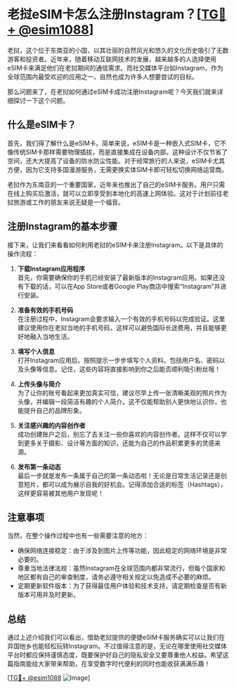 # 老挝eSIM卡怎么注册Instagram？[[TG💪+ @esim1088](https://t.me/s/esim1088)]

老挝，这个位于东南亚的小国，以其壮丽的自然风光和悠久的文化历史吸引了无数游客和投资者。近年来，随着移动互联网技术的发展，越来越多的人选择使用eSIM卡来满足他们在老挝期间的通信需求。而社交媒体平台如Instagram，作为全球范围内最受欢迎的应用之一，自然也成为许多人想要尝试的目标。

那么问题来了，在老挝如何通过eSIM卡成功注册Instagram呢？今天我们就来详细探讨一下这个问题。

## 什么是eSIM卡？

首先，我们得了解什么是eSIM卡。简单来说，eSIM卡是一种嵌入式SIM卡，它不像传统SIM卡那样需要物理插拔，而是直接集成在设备内部。这种设计不仅节省了空间，还大大提高了设备的防水防尘性能。对于经常旅行的人来说，eSIM卡尤其方便，因为它支持多国漫游服务，无需更换实体SIM卡即可轻松切换网络运营商。

老挝作为东南亚的一个重要国家，近年来也推出了自己的eSIM卡服务。用户只需在线上购买后激活，就可以立即享受到本地化的高速上网体验。这对于计划前往老挝旅游或工作的朋友来说无疑是一个福音。

## 注册Instagram的基本步骤

接下来，让我们来看看如何利用老挝的eSIM卡来注册Instagram。以下是具体的操作流程：

1. **下载Instagram应用程序**  
   首先，你需要确保你的手机已经安装了最新版本的Instagram应用。如果还没有下载的话，可以在App Store或者Google Play商店中搜索“Instagram”并进行安装。

2. **准备有效的手机号码**  
   在注册过程中，Instagram会要求输入一个有效的手机号码以完成验证。这里建议使用你在老挝当地的手机号码，这样可以避免国际长途费用，并且能够更好地融入当地生活。

3. **填写个人信息**  
   打开Instagram应用后，按照提示一步步填写个人资料。包括用户名、密码以及头像等信息。记住，这些内容将直接影响到你之后能否顺利吸引粉丝哦！

4. **上传头像与简介**  
   为了让你的账号看起来更加真实可信，建议尽早上传一张清晰美观的照片作为头像，并编辑一段简洁有趣的个人简介。这不仅能帮助别人更快地认识你，也能提升自己的品牌形象。

5. **关注感兴趣的内容创作者**  
   成功创建账户之后，别忘了去关注一些你喜欢的内容创作者。这样不仅可以学到更多关于摄影、设计等方面的知识，还能为自己的作品积累更多的灵感来源。

6. **发布第一条动态**  
   最后一步就是发布一条属于自己的第一条动态啦！无论是日常生活记录还是创意短片，都可以成为展示自我的好机会。记得添加合适的标签（Hashtags），这样更容易被其他用户发现呢！

## 注意事项

当然，在整个操作过程中也有一些需要注意的地方：

- 确保网络连接稳定：由于涉及到图片上传等功能，因此稳定的网络环境是非常必要的。
- 尊重当地法律法规：虽然Instagram在全球范围内都非常流行，但每个国家和地区都有自己的审查制度，请务必遵守相关规定以免造成不必要的麻烦。
- 定期更新软件版本：为了获得最佳用户体验和技术支持，请定期检查是否有新版本可用并及时更新。

## 总结

通过上述介绍我们可以看出，借助老挝提供的便捷eSIM卡服务确实可以让我们在异国他乡也能轻松玩转Instagram。不过值得注意的是，无论在哪里使用社交媒体平台时都应保持谨慎态度，既要保护好自己的隐私安全又要尊重他人权益。希望这篇指南能给大家带来帮助，在享受数字时代便利的同时也能收获满满乐趣！

[[TG💪+ @esim1088](https://t.me/s/esim1088) ![Image](https://i.postimg.cc/4NQfJmqS/Snipaste-2025-05-13-00-14-12.png)]